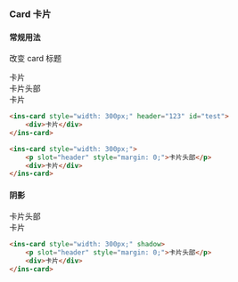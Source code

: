 ### Card 卡片

#### 常规用法

<fox-button onclick="document.querySelector('#test').setAttribute('header','这是设置后的标题')">改变 card 标题</fox-button>

<ins-card style="width: 300px;" header="123" id="test">
    <div>卡片</div>
</ins-card>

<ins-card style="width: 300px;">
    <p slot="header" style="margin: 0;">卡片头部</p>
    <div>卡片</div>
</ins-card>

```html
<ins-card style="width: 300px;" header="123" id="test">
    <div>卡片</div>
</ins-card>

<ins-card style="width: 300px;">
    <p slot="header" style="margin: 0;">卡片头部</p>
    <div>卡片</div>
</ins-card>
```

#### 阴影

<ins-card style="width: 300px;" shadow>
    <p slot="header" style="margin: 0;">卡片头部</p>
    <div>卡片</div>
</ins-card>

```html
<ins-card style="width: 300px;" shadow>
    <p slot="header" style="margin: 0;">卡片头部</p>
    <div>卡片</div>
</ins-card>
```

